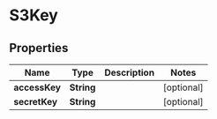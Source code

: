 # S3Key

## Properties
Name | Type | Description | Notes
------------ | ------------- | ------------- | -------------
**accessKey** | **String** |  |  [optional]
**secretKey** | **String** |  |  [optional]

